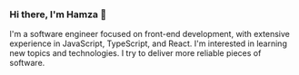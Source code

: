 ### Hi there, I'm Hamza 👋
I'm a software engineer focused on front-end development, with extensive experience in JavaScript, TypeScript, and React. I'm interested in learning new topics and technologies. I try to deliver more reliable pieces of software.

<!--
**hamzachenguiti/hamzachenguiti** is a ✨ _special_ ✨ repository because its `README.md` (this file) appears on your GitHub profile.

Here are some ideas to get you started:

- 🔭 I’m currently working on ...
- 🌱 I’m currently learning ...
- 👯 I’m looking to collaborate on ...
- 🤔 I’m looking for help with ...
- 💬 Ask me about ...
- 📫 How to reach me: ...
- 😄 Pronouns: ...
- ⚡ Fun fact: ...
-->
